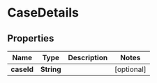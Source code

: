 

# CaseDetails


## Properties

| Name | Type | Description | Notes |
|------------ | ------------- | ------------- | -------------|
|**caseId** | **String** |  |  [optional] |



